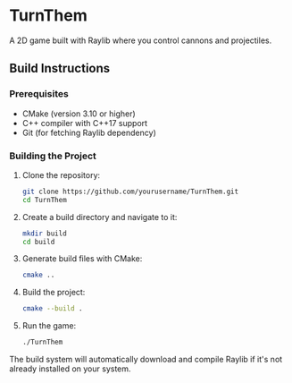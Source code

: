 # TurnThem

A 2D game built with Raylib where you control cannons and projectiles.

## Build Instructions

### Prerequisites
- CMake (version 3.10 or higher)
- C++ compiler with C++17 support
- Git (for fetching Raylib dependency)

### Building the Project

1. Clone the repository:
   ```bash
   git clone https://github.com/yourusername/TurnThem.git
   cd TurnThem
   ```

2. Create a build directory and navigate to it:
   ```bash
   mkdir build
   cd build
   ```

3. Generate build files with CMake:
   ```bash
   cmake ..
   ```

4. Build the project:
   ```bash
   cmake --build .
   ```

5. Run the game:
   ```bash
   ./TurnThem
   ```

The build system will automatically download and compile Raylib if it's not already installed on your system.